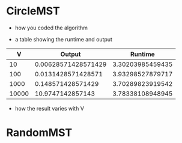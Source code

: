 # CircleMST

 - how you coded the algorithm

 - a table showing the runtime and output 
 
| V  | Output |Runtime |
| ------------- | ------------- |------------- |
| 10  | 0.00628571428571429 |3.30203985459435|
| 100  | 0.0131428571428571  | 3.93298527879717|  
| 1000  | 0.148571428571429  | 3.70289823919542 |
| 10000 | 10.9747142857143  | 3.78338108948945 |

 - how the result varies with V
 

# RandomMST

